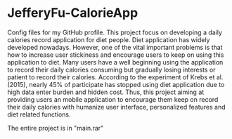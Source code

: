 # JefferyFu-CalorieApp
Config files for my GitHub profile.
This project focus on developing a daily calories record application for diet people. Diet
application has widely developed nowadays. However, one of the vital important problems is that
how to increase user stickiness and encourage users to keep on using this application to diet. Many
users have a well beginning using the application to record their daily calories consuming but
gradually losing interests or patient to record their calories. According to the experiment of Krebs
et al. (2015), nearly 45% of participate has stopped using diet application due to high data enter
burden and hidden cost. Thus, this project aiming at providing users an mobile application to
encourage them keep on record their daily calories with humanize user interface, personalized
features and diet related functions.

The entire project is in "main.rar"
